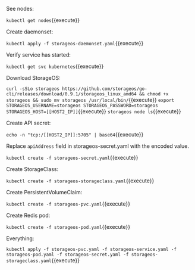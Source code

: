 See nodes:

`kubectl get nodes`{{execute}}

Create daemonset:

`kubectl apply -f storageos-daemonset.yaml`{{execute}}

Verify service has started:

`kubectl get svc kubernetes`{{execute}}

Download StorageOS:

`curl -sSLo storageos https://github.com/storageos/go-cli/releases/download/0.9.1/storageos_linux_amd64 && chmod +x storageos && sudo mv storageos /usr/local/bin/`{{execute}}
`export STORAGEOS_USERNAME=storageos STORAGEOS_PASSWORD=storageos STORAGEOS_HOST=[[HOST2_IP]]`{{execute}}
`storageos node ls`{{execute}}

Create API secret:

`echo -n "tcp:/[[HOST2_IP]]:5705" | base64`{{execute}}

Replace `apiAddress` field in storageos-secret.yaml with the encoded value.

`kubectl create -f storageos-secret.yaml`{{execute}}

Create StorageClass:

`kubectl create -f storageos-storageclass.yaml`{{execute}}

Create PersistentVolumeClaim:

`kubectl create -f storageos-pvc.yaml`{{execute}}

Create Redis pod:

`kubectl create -f storageos-pod.yaml`{{execute}}


Everything:

`kubectl apply -f storageos-pvc.yaml -f storageos-service.yaml -f storageos-pod.yaml -f storageos-secret.yaml -f storageos-storageclass.yaml`{{execute}}
